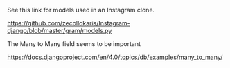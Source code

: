 
See this link for models used in an Instagram clone.


https://github.com/zecollokaris/Instagram-django/blob/master/gram/models.py


The Many to Many field seems to be important

https://docs.djangoproject.com/en/4.0/topics/db/examples/many_to_many/


